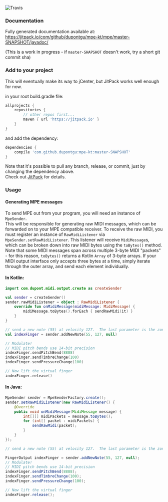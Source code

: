 ![Travis](https://travis-ci.org/dupontgu/mpe-kt.svg?branch=master)

### Documentation

Fully generated documentation available at:
https://jitpack.io/com/github/dupontgu/mpe-kt/mpe/master-SNAPSHOT/javadoc/

(This is a work in progress - if `master-SHAPSHOT` doesn't work, try a short git commit sha)

### Add to your project

This will eventually make its way to jCenter, but JitPack works well enough for now.

in your root build.gradle file:
```groovy
allprojects {
    repositories {
		// other repos first...
		maven { url 'https://jitpack.io' }
	}
}
```

and add the dependency:
```groovy
dependencies {
    compile 'com.github.dupontgu:mpe-kt:master-SNAPSHOT'
}
```

Note that it's possible to pull any branch, release, or commit, just by changing the dependency above.  
Check out [JitPack](https://jitpack.io/#dupontgu/mpe-kt/) for details.


### Usage
#### Generating MPE messages

To send MPE out from your program, you will need an instance of `MpeSender`.  
This will be responsible for generating raw MIDI messages, which can be forwarded on
to your MPE compatible receiver.  To receive the raw MIDI, you must register an instance of
`RawMidiListener` via `MpeSender.setRawMidiListener`.  This listener will receive `MidiMessage`s,
which can be broken down into raw MIDI bytes using the `toBytes()` method.  Note that some
MIDI messages span across multiple 3-byte MIDI "packets" - for this reason, `toBytes()`
returns a Kotlin `Array` of 3-byte arrays.  If your MIDI output interface only accepts three
bytes at a time, simply iterate through the outer array, and send each element individually.

#### In Kotlin:
```kotlin
import com.dupont.midi.output.create as createSender

val sender = createSender()
sender.rawMidiListener = object : RawMidiListener {
    override fun onMidiMessage(midiMessage: MidiMessage) {
        midiMessage.toBytes().forEach { sendRawMidi(it) }
    }
}

// send a new note (55) at velocity 127.  The last parameter is the zoneId, if you have multiple MPE Zones
val indexFinger = sender.addNewNote(55, 127, null)

// Modulate!
// MIDI pitch bends use 14-bit precision
indexFinger.sendPitchBend(8888)
indexFinger.sendTimbreChange(100)
indexFinger.sendPressureChange(100)

// Now lift the virtual finger
indexFinger.release()
```

#### In Java:
```java
MpeSender sender = MpeSenderFactory.create();
sender.setRawMidiListener(new RawMidiListener() {
    @Override
    public void onMidiMessage(MidiMessage message) {
        int[][] midiPackets = message.toBytes();
        for (int[] packet : midiPackets) {
            sendRawMidi(packet);
        }
    }
});

// send a new note (55) at velocity 127.  The last parameter is the zoneId, if you have multiple MPE Zones

FingerOutput indexFinger = sender.addNewNote(55, 127, null);
// Modulate!
// MIDI pitch bends use 14-bit precision
indexFinger.sendPitchBend(8888);
indexFinger.sendTimbreChange(100);
indexFinger.sendPressureChange(100);

// Now lift the virtual finger
indexFinger.release();
```